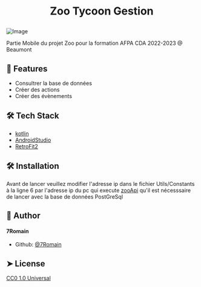 # <p align="center">Zoo Tycoon Gestion</p>

![Image](https://upload.wikimedia.org/wikipedia/fr/c/cc/Zoo_Tycoon_%282001%29_Logo.PNG)

Partie Mobile du projet Zoo pour la formation AFPA CDA 2022-2023 @ Beaumont

## 🧐 Features

- Consultrer la base de données
- Créer des actions
- Créer des évènements

## 🛠️ Tech Stack

- [kotlin](https://kotlinlang.org/)
- [AndroidStudio](https://developer.android.com/)
- [RetroFit2](https://square.github.io/retrofit/)

## 🛠️ Installation

Avant de lancer veuillez modifier l'adresse ip dans le fichier Utils/Constants à la ligne 6 par
l'adresse ip du pc qui execute
[zooApi](https://github.com/7Romain/zooApi) qu'il est nécesssaire de lancer avec la base de données
PostGreSql

## 🙇 Author

#### 7Romain

- Github: [@7Romain](https://github.com/7Romain)

## ➤ License

[CC0 1.0 Universal
](https://creativecommons.org/publicdomain/zero/1.0/)